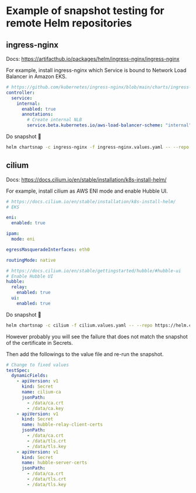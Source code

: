 # Example of snapshot testing for remote Helm repositories

## ingress-nginx

Docs: https://artifacthub.io/packages/helm/ingress-nginx/ingress-nginx

For example, install ingress-nginx which Service is bound to Network Load Balancer in Amazon EKS.

```yaml
# https://github.com/kubernetes/ingress-nginx/blob/main/charts/ingress-nginx/values.yaml#L518
controller:
  service:
    internal:
      enabled: true
      annotations:
        # Create internal NLB
        service.beta.kubernetes.io/aws-load-balancer-scheme: "internal"

```

Do snapshot 📸

```sh
helm chartsnap -c ingress-nginx -f ingress-nginx.values.yaml -- --repo https://kubernetes.github.io/ingress-nginx --namespace ingress-nginx
```

## cilium

Docs: https://docs.cilium.io/en/stable/installation/k8s-install-helm/

For example, install cilium as AWS ENI mode and enable Hubble UI.

```yaml
# https://docs.cilium.io/en/stable/installation/k8s-install-helm/
# EKS

eni:
  enabled: true

ipam:
  mode: eni

egressMasqueradeInterfaces: eth0

routingMode: native

# https://docs.cilium.io/en/stable/gettingstarted/hubble/#hubble-ui
# Enable Hubble UI
hubble:
  relay:
    enabled: true 
  ui:
    enabled: true
```

Do snapshot 📸

```sh
helm chartsnap -c cilium -f cilium.values.yaml -- --repo https://helm.cilium.io --namespace kube-system
```

However probably you will see the failure that does not match the snapshot of the certificate in Secrets.

Then add the followings to the value file and re-run the snapshot.

```yaml
# Change to fixed values
testSpec:
  dynamicFields:
    - apiVersion: v1
      kind: Secret
      name: cilium-ca
      jsonPath:
        - /data/ca.crt
        - /data/ca.key
    - apiVersion: v1
      kind: Secret
      name: hubble-relay-client-certs
      jsonPath:
        - /data/ca.crt
        - /data/tls.crt
        - /data/tls.key
    - apiVersion: v1
      kind: Secret
      name: hubble-server-certs
      jsonPath:
        - /data/ca.crt
        - /data/tls.crt
        - /data/tls.key
```